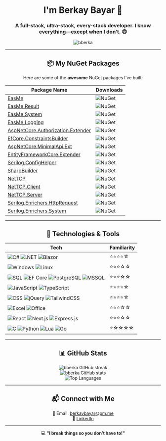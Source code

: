 <div align="center">
<h1 align="center">I'm Berkay Bayar 🚀</h1>
<h3 align="center">
  A full-stack, ultra-stack, every-stack developer. I know everything—except when I don’t. 😎
</h3>

<p align="center">
  <img src="https://komarev.com/ghpvc/?username=bberka&label=Profile%20views&color=0e75b6&style=flat" alt="bberka" />
</p>

---

## 📦 My NuGet Packages

Here are some of the **awesome** NuGet packages I've built:

| Package Name | Downloads |
|-------------|-----------|
| [EasMe](https://www.nuget.org/packages/EasMe/) | ![NuGet](https://img.shields.io/nuget/dt/EasMe.svg) |
| [EasMe.Result](https://www.nuget.org/packages/EasMe.Result/) | ![NuGet](https://img.shields.io/nuget/dt/EasMe.Result.svg) |
| [EasMe.System](https://www.nuget.org/packages/EasMe.System/) | ![NuGet](https://img.shields.io/nuget/dt/EasMe.System.svg) |
| [EasMe.Logging](https://www.nuget.org/packages/EasMe.Logging/) | ![NuGet](https://img.shields.io/nuget/dt/EasMe.Logging.svg) |
| [AspNetCore.Authorization.Extender](https://www.nuget.org/packages/AspNetCore.Authorization.Extender/) | ![NuGet](https://img.shields.io/nuget/dt/AspNetCore.Authorization.Extender.svg) |
| [EfCore.ConstraintsBuilder](https://www.nuget.org/packages/EfCore.ConstraintsBuilder/) | ![NuGet](https://img.shields.io/nuget/dt/EfCore.ConstraintsBuilder.svg) |
| [AspNetCore.MinimalApi.Ext](https://www.nuget.org/packages/AspNetCore.MinimalApi.Ext/) | ![NuGet](https://img.shields.io/nuget/dt/AspNetCore.MinimalApi.Ext.svg) |
| [EntityFrameworkCore.Extender](https://www.nuget.org/packages/EntityFrameworkCore.Extender/) | ![NuGet](https://img.shields.io/nuget/dt/EntityFrameworkCore.Extender.svg) |
| [Serilog.ConfigHelper](https://www.nuget.org/packages/Serilog.ConfigHelper/) | ![NuGet](https://img.shields.io/nuget/dt/Serilog.ConfigHelper.svg) |
| [SharpBuilder](https://www.nuget.org/packages/SharpBuilder/) | ![NuGet](https://img.shields.io/nuget/dt/SharpBuilder.svg) |
| [NetTCP](https://www.nuget.org/packages/NetTCP/) | ![NuGet](https://img.shields.io/nuget/dt/NetTCP.svg) |
| [NetTCP.Client](https://www.nuget.org/packages/NetTCP.Client/) | ![NuGet](https://img.shields.io/nuget/dt/NetTCP.Client.svg) |
| [NetTCP.Server](https://www.nuget.org/packages/NetTCP.Server/) | ![NuGet](https://img.shields.io/nuget/dt/NetTCP.Server.svg) |
| [Serilog.Enrichers.HttpRequest](https://www.nuget.org/packages/Serilog.Enrichers.HttpRequest/) | ![NuGet](https://img.shields.io/nuget/dt/Serilog.Enrichers.HttpRequest.svg) |
| [Serilog.Enrichers.System](https://www.nuget.org/packages/Serilog.Enrichers.System/) | ![NuGet](https://img.shields.io/nuget/dt/Serilog.Enrichers.System.svg) |

---



## 🔧 Technologies & Tools

| **Tech** | **Familiarity** |
|----------|--------------|
| ![C#](https://img.shields.io/badge/C%23-%23f34b7d.svg?style=flat&logo=csharp)  ![.NET](https://img.shields.io/badge/.NET-512BD4?style=flat&logo=dotnet&logoColor=white) ![Blazor](https://img.shields.io/badge/Blazor-%23614899.svg?style=flat&logo=blazor) | ⭐⭐⭐⭐☆ |
| ![Windows](https://img.shields.io/badge/Windows%20Server-%23007ACC.svg?style=flat&logo=windows) ![Linux](https://img.shields.io/badge/Linux%20Server-%23FCC624.svg?style=flat&logo=linux) | ⭐⭐⭐☆☆ |
| ![SQL](https://img.shields.io/badge/SQL-%23007ACC.svg?style=flat&logo=postgresql) ![EF Core](https://img.shields.io/badge/EF%20Core-%23007ACC.svg?style=flat&logo=microsoft-sql-server) ![PostgreSQL](https://img.shields.io/badge/PostgreSQL-316192?style=flat&logo=postgresql&logoColor=white) ![MSSQL](https://img.shields.io/badge/Microsoft%20SQL%20Server-CC2927?style=flat&logo=microsoft%20sql%20server&logoColor=white) | ⭐⭐⭐☆☆ |
| ![JavaScript](https://img.shields.io/badge/JavaScript-%23F7DF1E.svg?style=flat&logo=javascript) ![TypeScript](https://img.shields.io/badge/TypeScript-%23007ACC.svg?style=flat&logo=typescript) | ⭐⭐⭐⭐☆ |
| ![CSS](https://img.shields.io/badge/CSS%20Frameworks-%23007ACC.svg?style=flat&logo=bootstrap) ![jQuery](https://img.shields.io/badge/jQuery-%230769AD.svg?style=flat&logo=jquery) ![TailwindCSS](https://img.shields.io/badge/TailwindCSS-%2306B6D4.svg?style=flat&logo=tailwind-css) | ⭐⭐⭐⭐☆ |
| ![Excel](https://img.shields.io/badge/Excel-%23007ACC.svg?style=flat&logo=microsoft-excel) ![Office](https://img.shields.io/badge/Microsoft%20Office-%23D83B01.svg?style=flat&logo=microsoft-office) | ⭐⭐⭐☆☆ |
| ![React](https://img.shields.io/badge/React-%2361DAFB.svg?style=flat&logo=react) ![Next.js](https://img.shields.io/badge/NextJS-%23000000.svg?style=flat&logo=next.js) ![Express.js](https://img.shields.io/badge/ExpressJS-%23000000.svg?style=flat&logo=express) | ⭐⭐⭐☆☆ |
| ![C](https://img.shields.io/badge/C%20Programming-%2300599C.svg?style=flat&logo=c) ![Python](https://img.shields.io/badge/Python-%233776AB.svg?style=flat&logo=python) ![Lua](https://img.shields.io/badge/Lua-%232C2D72.svg?style=flat&logo=lua) ![Go](https://img.shields.io/badge/Go-%2300ADD8.svg?style=flat&logo=go) | ⭐☆☆☆☆ |


---

## 📊 GitHub Stats

<p align="center">
  <img src="https://streak-stats.demolab.com/?user=bberka" alt="bberka GitHub streak" />
  <br>
  <img src="https://github-readme-stats.vercel.app/api?username=bberka&show_icons=true&theme=dark" alt="bberka GitHub stats" />
  <br>
  <img src="https://github-readme-stats.vercel.app/api/top-langs/?username=bberka&layout=compact&theme=dark" alt="Top Languages" />
</p>

---

## 📬 Connect with Me

📧 Email: [berkaybayar@pm.me](mailto:berkaybayar@pm.me)  
💼 [LinkedIn](linkedin.com/in/berkay-bayar)  


---

💻 **"I break things so you don’t have to!"**


  
</div>
